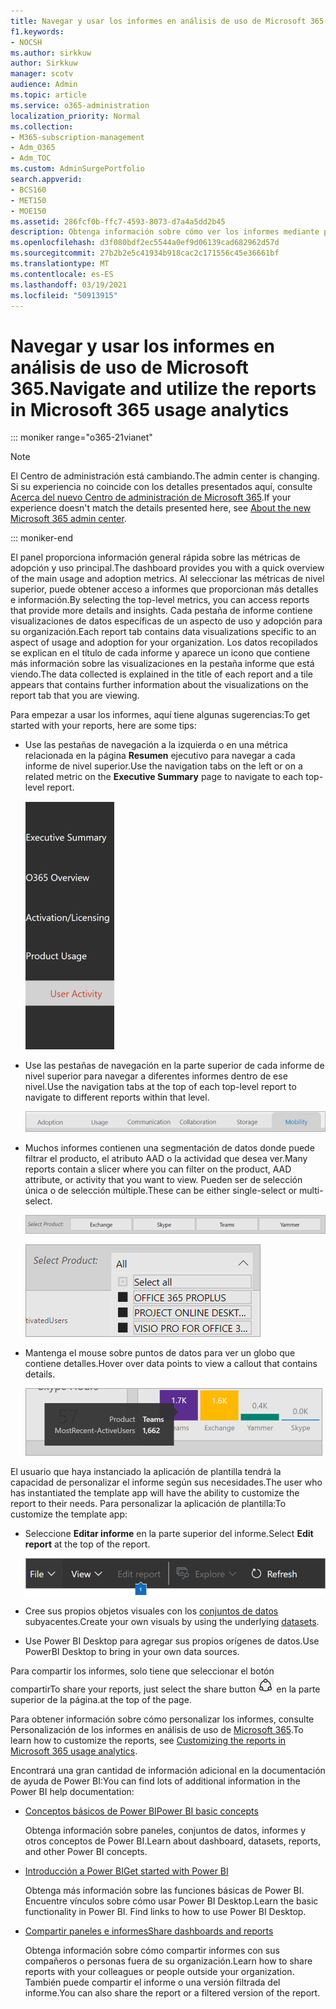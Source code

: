 ```yaml
---
title: Navegar y usar los informes en análisis de uso de Microsoft 365.
f1.keywords:
- NOCSH
ms.author: sirkkuw
author: Sirkkuw
manager: scotv
audience: Admin
ms.topic: article
ms.service: o365-administration
localization_priority: Normal
ms.collection:
- M365-subscription-management
- Adm_O365
- Adm_TOC
ms.custom: AdminSurgePortfolio
search.appverid:
- BCS160
- MET150
- MOE150
ms.assetid: 286fcf0b-ffc7-4593-8073-d7a4a5dd2b45
description: Obtenga información sobre cómo ver los informes mediante pestañas y filtros de navegación.
ms.openlocfilehash: d3f080bdf2ec5544a0ef9d06139cad682962d57d
ms.sourcegitcommit: 27b2b2e5c41934b918cac2c171556c45e36661bf
ms.translationtype: MT
ms.contentlocale: es-ES
ms.lasthandoff: 03/19/2021
ms.locfileid: "50913915"
---
```

# <a name="navigate-and-utilize-the-reports-in-microsoft-365-usage-analytics"></a><span data-ttu-id="c7d27-103">Navegar y usar los informes en análisis de uso de Microsoft 365.</span><span class="sxs-lookup"><span data-stu-id="c7d27-103">Navigate and utilize the reports in Microsoft 365 usage analytics</span></span>

::: moniker range="o365-21vianet"

> [!NOTE]
> <span data-ttu-id="c7d27-104">El Centro de administración está cambiando.</span><span class="sxs-lookup"><span data-stu-id="c7d27-104">The admin center is changing.</span></span> <span data-ttu-id="c7d27-105">Si su experiencia no coincide con los detalles presentados aquí, consulte [Acerca del nuevo Centro de administración de Microsoft 365](../microsoft-365-admin-center-preview.md?preserve-view=true&view=o365-21vianet).</span><span class="sxs-lookup"><span data-stu-id="c7d27-105">If your experience doesn't match the details presented here, see [About the new Microsoft 365 admin center](../microsoft-365-admin-center-preview.md?preserve-view=true&view=o365-21vianet).</span></span>

::: moniker-end

<span data-ttu-id="c7d27-106">El panel proporciona información general rápida sobre las métricas de adopción y uso principal.</span><span class="sxs-lookup"><span data-stu-id="c7d27-106">The dashboard provides you with a quick overview of the main usage and adoption metrics.</span></span> <span data-ttu-id="c7d27-107">Al seleccionar las métricas de nivel superior, puede obtener acceso a informes que proporcionan más detalles e información.</span><span class="sxs-lookup"><span data-stu-id="c7d27-107">By selecting the top-level metrics, you can access reports that provide more details and insights.</span></span> <span data-ttu-id="c7d27-108">Cada pestaña de informe contiene visualizaciones de datos específicas de un aspecto de uso y adopción para su organización.</span><span class="sxs-lookup"><span data-stu-id="c7d27-108">Each report tab contains data visualizations specific to an aspect of usage and adoption for your organization.</span></span> <span data-ttu-id="c7d27-109">Los datos recopilados se explican en el título de cada informe y aparece un icono que contiene más información sobre las visualizaciones en la pestaña informe que está viendo.</span><span class="sxs-lookup"><span data-stu-id="c7d27-109">The data collected is explained in the title of each report and a tile appears that contains further information about the visualizations on the report tab that you are viewing.</span></span>

<span data-ttu-id="c7d27-110">Para empezar a usar los informes, aquí tiene algunas sugerencias:</span><span class="sxs-lookup"><span data-stu-id="c7d27-110">To get started with your reports, here are some tips:</span></span>

- <span data-ttu-id="c7d27-111">Use las pestañas de navegación a la izquierda o en una métrica relacionada en la página **Resumen** ejecutivo para navegar a cada informe de nivel superior.</span><span class="sxs-lookup"><span data-stu-id="c7d27-111">Use the navigation tabs on the left or on a related metric on the **Executive Summary** page to navigate to each top-level report.</span></span>

    ![Muestra las pestañas de navegación a la izquierda](../../media/navigate-usage-analytics1.png)

- <span data-ttu-id="c7d27-113">Use las pestañas de navegación en la parte superior de cada informe de nivel superior para navegar a diferentes informes dentro de ese nivel.</span><span class="sxs-lookup"><span data-stu-id="c7d27-113">Use the navigation tabs at the top of each top-level report to navigate to different reports within that level.</span></span>

    ![Muestra las pestañas de navegación en la parte superior de cada informe](../../media/navigate-usage-analytics2.png)

- <span data-ttu-id="c7d27-115">Muchos informes contienen una segmentación de datos donde puede filtrar el producto, el atributo AAD o la actividad que desea ver.</span><span class="sxs-lookup"><span data-stu-id="c7d27-115">Many reports contain a slicer where you can filter on the product, AAD attribute, or activity that you want to view.</span></span> <span data-ttu-id="c7d27-116">Pueden ser de selección única o de selección múltiple.</span><span class="sxs-lookup"><span data-stu-id="c7d27-116">These can be either single-select or multi-select.</span></span>

    ![Muestra una segmentación de datos](../../media/navigate-usage-analytics3.png)

    ![Muestra una segmentación de datos](../../media/navigate-usage-analytics4.png)


- <span data-ttu-id="c7d27-119">Mantenga el mouse sobre puntos de datos para ver un globo que contiene detalles.</span><span class="sxs-lookup"><span data-stu-id="c7d27-119">Hover over data points to view a callout that contains details.</span></span>

    ![Muestra el ejemplo de puntero](../../media/navigate-usage-analytics6.png)

<span data-ttu-id="c7d27-121">El usuario que haya instanciado la aplicación de plantilla tendrá la capacidad de personalizar el informe según sus necesidades.</span><span class="sxs-lookup"><span data-stu-id="c7d27-121">The user who has instantiated the template app will have the ability to customize the report to their needs.</span></span> <span data-ttu-id="c7d27-122">Para personalizar la aplicación de plantilla:</span><span class="sxs-lookup"><span data-stu-id="c7d27-122">To customize the template app:</span></span>

- <span data-ttu-id="c7d27-123">Seleccione **Editar informe** en la parte superior del informe.</span><span class="sxs-lookup"><span data-stu-id="c7d27-123">Select **Edit report** at the top of the report.</span></span>

    ![Muestra el informe Editar](../../media/navigate-usage-analytics7.png)


- <span data-ttu-id="c7d27-125">Cree sus propios objetos visuales con los [conjuntos de datos](usage-analytics-data-model.md) subyacentes.</span><span class="sxs-lookup"><span data-stu-id="c7d27-125">Create your own visuals by using the underlying [datasets](usage-analytics-data-model.md).</span></span>

- <span data-ttu-id="c7d27-126">Use Power BI Desktop para agregar sus propios orígenes de datos.</span><span class="sxs-lookup"><span data-stu-id="c7d27-126">Use PowerBI Desktop to bring in your own data sources.</span></span>

<span data-ttu-id="c7d27-127">Para compartir los informes, solo tiene que seleccionar el botón compartir</span><span class="sxs-lookup"><span data-stu-id="c7d27-127">To share your reports, just select the share button</span></span> ![Power BI Share icon](../../media/dbb0569d-2013-4f9d-ab9d-d01b09631b92.png) <span data-ttu-id="c7d27-129">en la parte superior de la página.</span><span class="sxs-lookup"><span data-stu-id="c7d27-129">at the top of the page.</span></span>

<span data-ttu-id="c7d27-130">Para obtener información sobre cómo personalizar los informes, consulte Personalización de los informes en análisis de uso de [Microsoft 365](customize-reports.md).</span><span class="sxs-lookup"><span data-stu-id="c7d27-130">To learn how to customize the reports, see [Customizing the reports in Microsoft 365 usage analytics](customize-reports.md).</span></span>

<span data-ttu-id="c7d27-131">Encontrará una gran cantidad de información adicional en la documentación de ayuda de Power BI:</span><span class="sxs-lookup"><span data-stu-id="c7d27-131">You can find lots of additional information in the Power BI help documentation:</span></span>

- [<span data-ttu-id="c7d27-132">Conceptos básicos de Power BI</span><span class="sxs-lookup"><span data-stu-id="c7d27-132">Power BI basic concepts</span></span>](/power-bi/service-basic-concepts)

    <span data-ttu-id="c7d27-133">Obtenga información sobre paneles, conjuntos de datos, informes y otros conceptos de Power BI.</span><span class="sxs-lookup"><span data-stu-id="c7d27-133">Learn about dashboard, datasets, reports, and other Power BI concepts.</span></span>

- [<span data-ttu-id="c7d27-134">Introducción a Power BI</span><span class="sxs-lookup"><span data-stu-id="c7d27-134">Get started with Power BI</span></span>](/power-bi/service-get-started?wt.mc_id=O365_Reports_PBI_contentpack)

    <span data-ttu-id="c7d27-p105">Obtenga más información sobre las funciones básicas de Power BI. Encuentre vínculos sobre cómo usar Power BI Desktop.</span><span class="sxs-lookup"><span data-stu-id="c7d27-p105">Learn the basic functionality in Power BI. Find links to how to use Power BI Desktop.</span></span>

- [<span data-ttu-id="c7d27-137">Compartir paneles e informes</span><span class="sxs-lookup"><span data-stu-id="c7d27-137">Share dashboards and reports</span></span>](/power-bi/service-share-dashboards)

    <span data-ttu-id="c7d27-138">Obtenga información sobre cómo compartir informes con sus compañeros o personas fuera de su organización.</span><span class="sxs-lookup"><span data-stu-id="c7d27-138">Learn how to share reports with your colleagues or people outside your organization.</span></span> <span data-ttu-id="c7d27-139">También puede compartir el informe o una versión filtrada del informe.</span><span class="sxs-lookup"><span data-stu-id="c7d27-139">You can also share the report or a filtered version of the report.</span></span>